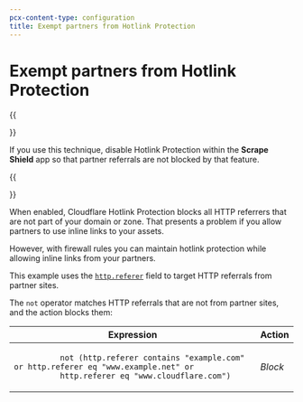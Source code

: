 ```yaml
---
pcx-content-type: configuration
title: Exempt partners from Hotlink Protection
---
```


# Exempt partners from Hotlink Protection

{{<Aside type="note" header="Note">}}

If you use this technique, disable Hotlink Protection within the **Scrape Shield** app so that partner referrals are not blocked by that feature.

{{</Aside>}}

When enabled, Cloudflare Hotlink Protection blocks all HTTP referrers that are not part of your domain or zone. That presents a problem if you allow partners to use inline links to your assets.

However, with firewall rules you can maintain hotlink protection while allowing inline links from your partners.

This example uses the [`http.referer`](/ruleset-engine/rules-language/fields/#field-http-referer) field to target HTTP referrals from partner sites.

The `not` operator matches HTTP referrals that are not from partner sites, and the action blocks them:

<table>
  <thead>
    <tr>
      <th>Expression</th>
      <th>Action</th>
    </tr>
  </thead>
  <tbody>
    <tr>
      <td>
        <code>
          not (http.referer contains "example.com" or http.referer eq "www.example.net" or
          http.referer eq "www.cloudflare.com")
        </code>
      </td>
      <td>
        <em>Block</em>
      </td>
    </tr>
  </tbody>
</table>
